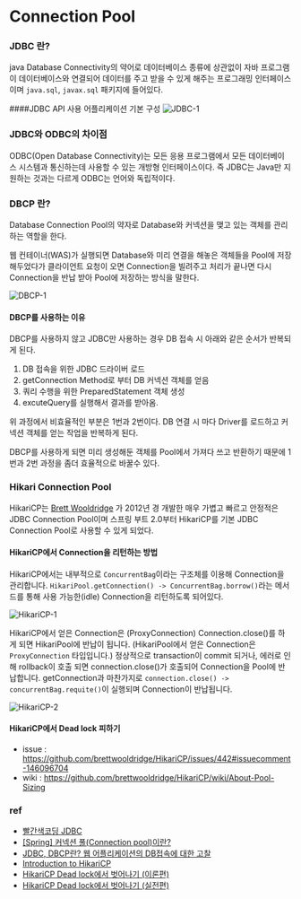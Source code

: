 # Connection Pool

### JDBC 란?
java Database Connectivity의 약어로 데이터베이스 종류에 상관없이 자바 프로그램이
데이터베이스와 연결되어 데이터를 주고 받을 수 있게 해주는 프로그래밍 인터페이스이며
```java.sql```, ```javax.sql``` 패키지에 들어있다.

####JDBC API 사용 어플리케이션 기본 구성
![JDBC-1](../image/JDBC-1.PNG)

### JDBC와 ODBC의 차이점
ODBC(Open Database Connectivity)는 모든 응용 프로그램에서 모든 데이터베이스 시스템과 통신하는데 사용할 수 있는 개방형 인터페이스이다.
즉 JDBC는 Java만 지원하는 것과는 다르게 ODBC는 언어와 독립적이다.

### DBCP 란?
Database Connection Pool의 약자로 Database와 커넥션을 맺고 있는 객체를 관리하는 역할을 한다.

웹 컨테이너(WAS)가 실행되면 Database와 미리 연결을 해놓은 객체들을 Pool에 저장해두었다가
클라이언트 요청이 오면 Connection을 빌려주고 처리가 끝나면 다시 Connection을 반납 받아 Pool에 저장하는 방식을 말한다.

![DBCP-1](../image/DBCP-1.PNG)

#### DBCP를 사용하는 이유
DBCP를 사용하지 않고 JDBC만 사용하는 경우 DB 접속 시 아래와 같은 순서가 반복되게 된다.

1. DB 접속을 위한 JDBC 드라이버 로드
2. getConnection Method로 부터 DB 커넥션 객체를 얻음
3. 쿼리 수행을 위한 PreparedStatement 객체 생성
4. excuteQuery를 실행해서 결과를 받아옴.

위 과정에서 비효율적인 부분은 1번과 2번이다.
DB 연결 시 마다 Driver를 로드하고 커넥션 객체를 얻는 작업을 반복하게 된다.

DBCP를 사용하게 되면 미리 생성해둔 객체를 Pool에서 가져다 쓰고 반환하기 때문에 1번과 2번 과정을 좀더 효율적으로 바꿀수 있다.

### Hikari Connection Pool
HikariCP는 [Brett Wooldridge](https://github.com/brettwooldridge) 가 2012년 경 개발한 매우 가볍고 빠르고 안정적은 JDBC Connection Pool이며
스프링 부트 2.0부터 HikariCP를 기본 JDBC Connection Pool로 사용할 수 있게 되었다.

#### HikariCP에서 Connection을 리턴하는 방법
HikariCP에서는 내부적으로 ```ConcurrentBag```이라는 구조체를 이용해 Connection을 관리합니다.
```HikariPool.getConnection() -> ConcurrentBag.borrow()```라는 메서드를 통해 사용 가능한(idle) Connection을
리턴하도록 되어있다.

![HikariCP-1](../image/HikariCP-1.PNG)


HikariCP에서 얻은 Connection은 (ProxyConnection) Connection.close()를 하게 되면 HikariPool에 반납이 됩니다.
(HikariPool에서 얻은 Connection은 ```ProxyConnection``` 타입입니다.)
정상적으로 transaction이 commit 되거나, 에러로 인해 rollback이 호출 되면 connection.close()가 호출되어
Connection을 Pool에 반납합니다.
getConnection과 마찬가지로 ```connection.close() -> concurrentBag.requite()```이 실행되며 Connection이 반납됩니다.

![HikariCP-2](../image/HikariCP-2.PNG)

#### HikariCP에서 Dead lock 피하기

 - issue :  https://github.com/brettwooldridge/HikariCP/issues/442#issuecomment-146096704
 - wiki :  https://github.com/brettwooldridge/HikariCP/wiki/About-Pool-Sizing


### ref
 - [빨간색코딩 JDBC](https://sjh836.tistory.com/147)
 - [[Spring] 커넥션 풀(Connection pool)이란?](https://linked2ev.github.io/spring/2019/08/14/Spring-3-%EC%BB%A4%EB%84%A5%EC%85%98-%ED%92%80%EC%9D%B4%EB%9E%80/)
 - [JDBC, DBCP란? 웹 어플리케이션의 DB접속에 대한 고찰](https://aljjabaegi.tistory.com/402)
 - [Introduction to HikariCP](https://www.baeldung.com/hikaricp)
 - [HikariCP Dead lock에서 벗어나기 (이론편)](https://woowabros.github.io/experience/2020/02/06/hikaricp-avoid-dead-lock.html)
 - [HikariCP Dead lock에서 벗어나기 (실전편)](https://woowabros.github.io/experience/2020/02/06/hikaricp-avoid-dead-lock-2.html)